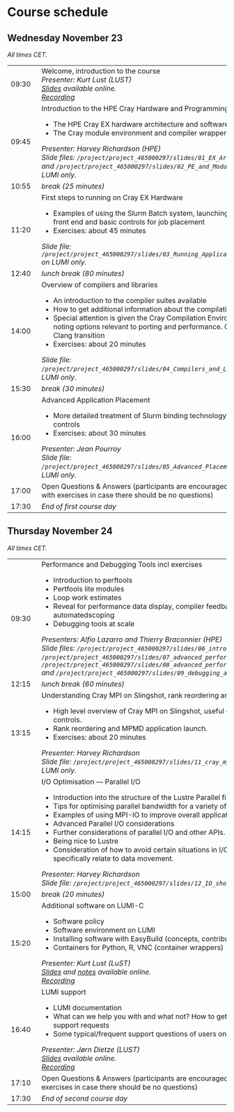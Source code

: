# Course schedule

## Wednesday November 23

<em>All times CET.</em>

<table style="text-align: left;">
<tbody>
<tr>
    <td>09:30&nbsp;&nbsp;</td>
    <td>Welcome, introduction to the course <br>
    <em>Presenter: Kurt Lust (LUST)</em>
    <br/><em><a href="https://462000265.lumidata.eu/peap-q-20221123/files/LUMI-PEAPQ-intro-20221124.pdf">Slides</a> available online.</em>
    <br><em><a href="../video_00_Introduction">Recording</a></em>
    </td>
</tr>
<tr>
    <td>09:45</td>
    <td>Introduction to the HPE Cray Hardware and Programming Environment
    <ul>
        <li>The HPE Cray EX hardware architecture and software stack</lo>
        <li>The Cray module environment and compiler wrapper scripts</li>
    </ul>
    <em>Presenter: Harvey Richardson (HPE)</em><br>
    <em>Slide files: <code>/project/project_465000297/slides/01_EX_Architecture.pdf</code> and <code>/project/project_465000297/slides/02_PE_and_Modules.pdf</code> on LUMI only.</em>
    </td>
</tr>
<tr>
    <td>10:55</td>
    <td><em>break (25 minutes)</em>
    </td>
</tr>
<tr>
    <td>11:20</td>
    <td>First steps to running on Cray EX Hardware
    <ul>
        <li>Examples of using the Slurm Batch system, launching jobs on the front end and basic controls for job placement</li>
        <li>Exercises: about 45 minutes</li>
    </ul>
    <em>Slide file: <code>/project/project_465000297/slides/03_Running_Applications_Slurm.pdf</code> on LUMI only.</em>
    </td>
</tr>
<tr>
    <td>12:40</td>
    <td><em>lunch break (80 minutes)</em>
    </td>
</tr>
<tr>
    <td>14:00</td>
    <td>Overview of compilers and libraries
    <ul>
        <li>An introduction to the compiler suites available</li>
        <li>How to get additional information about the compilation process</li>
        <li>Special attention is given the Cray Compilation Environment (CCE) noting options relevant to porting and performance. CCE classic to Clang transition</li>
        <li>Exercises: about 20 minutes</li>
    </ul>
    <em>Slide file: <code>/project/project_465000297/slides/04_Compilers_and_Libraries.pdf</code> on LUMI only.</em>
    </td>
</tr>
<tr>
    <td>15:30</td>
    <td><em>break (30 minutes)</em></td>
</tr>
<tr>
    <td>16:00</td>
    <td>Advanced Application Placement
    <ul>
        <li>More detailed treatment of Slurm binding technology and OpenMP controls</li>
        <li>Exercises: about 30 minutes</li>
    </ul>
    <em>Presenter: Jean Pourroy</em><br>
    <em>Slide file: <code>/project/project_465000297/slides/05_Advanced_Placement.pdf</code> on LUMI only.</em>
    </td>
</tr>
<tr>
    <td>17:00</td>
    <td>Open Questions &amp; Answers (participants are encouraged to continue with exercises in case there should be no questions)
    </td>
</tr>
<tr>
    <td>17:30</td>
    <td><em>End of first course day</em></td>
</tr>
</tbody>
</table>

## Thursday November 24

<em>All times CET.</em>

<table style="text-align: left;">
<tbody>
<tr>
    <td>09:30&nbsp;&nbsp;</td>
    <td>Performance and Debugging Tools incl exercises<br>
    <ul>
        <li>Introduction to perftools</li>
        <li>Pertfools lite modules</li>
        <li>Loop work estimates</li>
        <li>Reveal for performance data display, compiler feedback and automatedscoping</li>
        <li>Debugging tools at scale</li>
    </ul>
    <em>Presenters: Alfio Lazarro and Thierry Braconnier (HPE)</em><br>
    <em>Slide files: <code>/project/project_465000297/slides/06_introduction_to_perftools.pdf</code>,
    <code>/project/project_465000297/slides/07_advanced_performance_analysis_part1.pdf</code>,
    <code>/project/project_465000297/slides/08_advanced_performance_analysis_part2.pdf</code>
    and <code>/project/project_465000297/slides/09_debugging_at_scale.pdf</code> on LUMI only.</em>
    </td>
</tr>
<tr>
    <td>12:15</td>
    <td><em>lunch break (60 minutes)</em></td>
</tr>
<tr>
    <td>13:15</td>
    <td>Understanding Cray MPI on Slingshot, rank reordering and MPMD launch
    <ul>
        <li>High level overview of Cray MPI on Slingshot, useful environment variable controls.</li>
        <li>Rank reordering and MPMD application launch.</li>
        <li>Exercises: about 20 minutes</li>
    </ul>
    <em>Presenter: Harvey Richardson</em><br>
    <em>Slide file: <code>/project/project_465000297/slides/11_cray_mpi_MPMD_short.pdf</code> on LUMI only.</em>
    </td>
</tr>
<tr>
    <td>14:15</td>
    <td>I/O Optimisation — Parallel I/O
    <ul>
        <li>Introduction into the structure of the Lustre Parallel file system</li>
        <li>Tips for optimising parallel bandwidth for a variety of parallel I/O schemes</li>
        <li>Examples of using MPI-IO to improve overall application performance.</li>
        <li>Advanced Parallel I/O considerations</li>
        <li>Further considerations of parallel I/O and other APIs.</li>
        <li>Being nice to Lustre</li>
        <li>Consideration of how to avoid certain situations in I/O usage that don’t specifically relate to data movement.</li>
    </ul>
    <em>Presenter: Harvey Richardson</em><br>
    <em>Slide file: <code>/project/project_465000297/slides/12_IO_short_LUMI.pdf</code> on LUMI only.</em>
    </td>
</tr>
<tr>
    <td>15:00</td>
    <td><em>break (20 minutes)</em></td>
</tr>
<tr>
    <td>15:20</td>
    <td>Additional software on LUMI-C
    <ul>
        <li>Software policy</li>
        <li>Software environment on LUMI</li>
        <li>Installing software with EasyBuild (concepts, contributed recipes)</li>
        <li>Containers for Python, R, VNC (container wrappers)</li>
    </ul>
    <em>Presenter: Kurt Lust (LuST)</em><br>
    <em><a href="https://462000265.lumidata.eu/peap-q-20221123/files/LUMI-PEAPQ-software-20221124.pdf">Slides</a> and <a href="../software_stacks/">notes</a> available online.</em>
    <br><em><a href="../video_13_LUMI_Software_Stack">Recording</a></em>
    </td>
</tr>
<tr>
    <td>16:40</td>
    <td>LUMI support 
    <ul>
        <li>LUMI documentation</li>
        <li>What can we help you with and what not? How to get help, how to write good support requests</li>
        <li>Some typical/frequent support questions of users on LUMI-C?</li>
    </ul>
    <em>Presenter: Jørn Dietze (LUST)</em><br>
    <em><a href="https://462000265.lumidata.eu/peap-q-20221123/files/LUMI-PEAPQ-support-20221124.pdf">Slides</a> available online.</em>
    <br><em><a href="../video_14_LUMI_User_Support">Recording</a></em>
    </td>
</tr>
<tr>
    <td>17:10</td>
    <td>Open Questions &amp; Answers 
    (participants are encouraged to continue with exercises in case there should be no questions)
    </td>
</tr>
<tr>
    <td>17:30</td>
    <td><em>End of second course day</em></td></tr>
</tbody>
</table>

